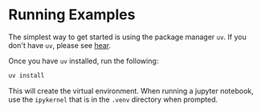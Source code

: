 # Running Examples

The simplest way to get started is using the package manager `uv`. If you don't have `uv`, please see [hear](https://docs.astral.sh/uv/getting-started/installation/).

Once you have `uv` installed, run the following:

```bash
uv install
```

This will create the virtual environment. When running a jupyter notebook, use the `ipykernel` that is in the `.venv` directory when prompted.
